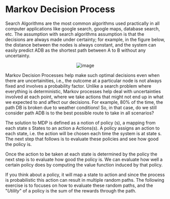 # Markov Decision Process


Search Algorithms are the most common algorithms used practically in all computer applications like google search, google maps, database search, etc. The assumption with search algorithms assumption is that the decisions are always made under certainty; for example, in the figure below, the distance between the nodes is always constant, and the system can easily predict ADB as the shortest path between A to B without any uncertainty.

<div align = "center">


![image](https://user-images.githubusercontent.com/67491030/133155453-88b82959-5609-4a71-affe-5cf7b0a48bd9.png)


</div>

Markov Decision Processes help make such optimal decisions even when there are uncertainities, i.e., the outcome at a particular node is not always fixed and involves a probability factor. Unlike a search problem where everything is deterministic, Markov processes help deal with uncertainties involved at each point, where we take actions that might not end up in what we expected to and affect our decisions. For example, 80% of the time, the path DB is broken due to weather conditions! So, in that case, do we still consider path ADB is to the best possible route to take in all scenarios?

The solution to MDP is defined as a notion of policy (s), a mapping from each state s States to an action a Actions(s). A policy assigns an action to each state, i.e. the action will be chosen each time the system is at state s. The next step that follows is to evaluate these policies and see how good the policy is.

Once the action to be taken at each state is determined by the policy the next step is to evaluate how good the policy is. We can evaluate how well a certain policy does by computing the value function induced by that policy.

If you think about a policy, it will map a state to action and since the process is probabilistic this action can result in multiple random paths. The following exercise is to focuses on how to evaluate these random paths, and the &quot;_Utility_&quot; of a policy is the sum of the rewards through the path.
